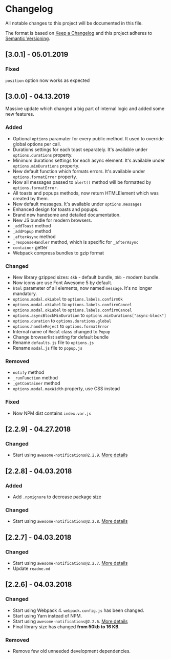 # Changelog

All notable changes to this project will be documented in this file.

The format is based on [Keep a Changelog](http://keepachangelog.com/en/1.0.0/)
and this project adheres to [Semantic Versioning](http://semver.org/spec/v2.0.0.html).

## [3.0.1] - 05.01.2019

### Fixed
`position` option now works as expected

## [3.0.0] - 04.13.2019
Massive update which changed a big part of internal logic and added some new features.

### Added
* Optional `options` paramater for every public method. It used to override global options per call.
* Durations settings for each toast separately. It's available under `options.durations` property.
* Minimum durations settings for each async element. It's available under `options.minDurations` property.
* New default function which formats errors. It's available under `options.formatError` property.
* Now all messages passed to `alert()` method will be formatted by `options.formatError`.
* All toasts and popups methods, now return HTMLElement which was created by them.
* New default messages. It's available under `options.messages`
* Enhanced design for toasts and popups.
* Brand new handsome and detailed documentation.
* New JS bundle for modern browsers.
* `_addToast` method
* `_addPopup` method
* `_afterAsync` method
* `_responseHandler` method, which is specific for `_afterAsync`
* `container` getter
* Webpack compress bundles to gzip format

### Changed
* New library gzipped sizes: `4kb` - default bundle, `3kb` - modern bundle.
* Now icons are use Font Awesome 5 by default.
* `html` parameter of all elements, now named `message`. It's no longer mandatory.
* `options.modal.okLabel` to `options.labels.confirmOk`
* `options.modal.okLabel` to `options.labels.confirmCancel`
* `options.modal.okLabel` to `options.labels.confirmCancel`
* `options.asyncBlockMinDuration` to `options.minDurations["async-block"]`
* `options.duration` to `options.durations.global`
* `options.handleReject` to `options.formatError`
* Internal name of `Modal` class changed to `Popup`
* Change browserlist setting for default bundle
* Rename `defaults.js` file to `options.js`
* Rename `modal.js` file to `popup.js`
  
### Removed
* `notify` method
* `_runFunction` method
* `_getContainer` method
* `options.modal.maxWidth` property, use CSS instead

### Fixed
* Now NPM dist contains `index.var.js`

## [2.2.9] - 04.27.2018

### Changed

* Start using `awesome-notifications@2.2.9`. [More details](https://github.com/f3oall/awesome-notifications/blob/master/changelog.md#229---04272018)

## [2.2.8] - 04.03.2018

### Added

* Add `.npmignore` to decrease package size

### Changed

* Start using `awesome-notifications@2.2.8`. [More details](https://github.com/f3oall/awesome-notifications/blob/master/changelog.md#228---04032018)

## [2.2.7] - 04.03.2018

### Changed

* Start using `awesome-notifications@2.2.7`. [More details](https://github.com/f3oall/awesome-notifications/blob/master/changelog.md#227---04032018)
* Update `readme.md`

## [2.2.6] - 04.03.2018

### Changed

* Start using Webpack 4. `webpack.config.js` has been changed.
* Start using Yarn instead of NPM.
* Start using `awesome-notifications@2.2.6`. [More details](https://github.com/f3oall/awesome-notifications/blob/master/changelog.md#226---04032018)
* Final library size has changed **from 50kb to 16 KB**.

### Removed

* Remove few old unneeded development dependencies.
